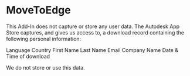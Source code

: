 # MoveToEdge

This Add-In does not capture or store any user data.
The Autodesk App Store captures, and gives us access to,
a download record containing the following personal information:

Language
Country
First Name
Last Name
Email
Company Name
Date &	Time of download

We do not store or use this data.
